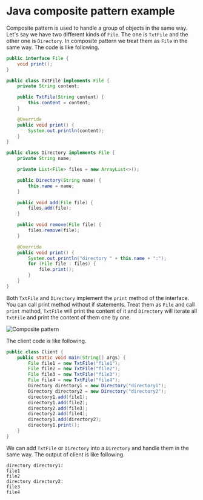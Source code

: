 # Java composite pattern example
Composite pattern is used to handle a group of objects in the same way. Let's say we have two different kinds of `File`.
The one is `TxtFile` and the other one is `Directory`. In composite pattern we treat them as `File` in the same way.
The code is like following.
```java
public interface File {
    void print();
}

public class TxtFile implements File {
    private String content;

    public TxtFile(String content) {
        this.content = content;
    }

    @Override
    public void print() {
        System.out.println(content);
    }
}

public class Directory implements File {
    private String name;

    private List<File> files = new ArrayList<>();

    public Directory(String name) {
        this.name = name;
    }

    public void add(File file) {
        files.add(file);
    }

    public void remove(File file) {
        files.remove(file);
    }

    @Override
    public void print() {
        System.out.println("directory " + this.name + ":");
        for (File file : files) {
            file.print();
        }
    }
}
```
Both `TxtFile` and `Directory` implement the `print` method of the interface. You can call print method without if
statements. Treat them as `File` and call `print` method, `TxtFile` will print the content of it and `Directory` will
iterate all `TxtFile` and print the content of them one by one.

![Composite pattern](https://uploads.disquscdn.com/images/e9341ce2668b19da03018911372502d2a58dbc367dd1f6e308d15b1086073096.png)

The client code is like following.
```java
public class Client {
    public static void main(String[] args) {
        File file1 = new TxtFile("file1");
        File file2 = new TxtFile("file2");
        File file3 = new TxtFile("file3");
        File file4 = new TxtFile("file4");
        Directory directory1 = new Directory("directory1");
        Directory directory2 = new Directory("directory2");
        directory1.add(file1);
        directory1.add(file2);
        directory2.add(file3);
        directory2.add(file4);
        directory1.add(directory2);
        directory1.print();
    }
}
```
We can add `TxtFile` or `Directory` into a `Directory` and handle them in the same way. The output of client is like
following.
```
directory directory1:
file1
file2
directory directory2:
file3
file4
```
